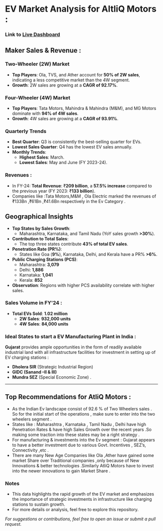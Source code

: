 
# EV Market Analysis for AltliQ Motors :
### Link to [Live Dashboard](https://app.powerbi.com/view?r=eyJrIjoiMTY1NDJmNjMtMTBkOC00ZmE3LWEyMDAtOGY2ZGFmNmZmZDk1IiwidCI6ImM2ZTU0OWIzLTVmNDUtNDAzMi1hYWU5LWQ0MjQ0ZGM1YjJjNCJ9&embedImagePlaceholder=true)
## Maker Sales & Revenue : 

### Two-Wheeler (2W) Market
- **Top Players**: Ola, TVS, and Ather account for **50% of 2W sales**, indicating a less competitive market than the 4W segment.
- **Growth**: 2W sales are growing at a **CAGR of 92.17%**.

### Four-Wheeler (4W) Market
- **Top Players**: Tata Motors, Mahindra & Mahindra (M&M), and MG Motors dominate with **94% of 4W sales**.
- **Growth**: 4W sales are growing at a **CAGR of 93.91%**.

### Quarterly Trends
- **Best Quarter**: Q3 is consistently the best-selling quarter for EVs.
- **Lowest Sales Quarter**: Q4 has the lowest EV sales annually.
- **Monthly Trends**:
  - **Highest Sales**: March.
  - **Lowest Sales**: May and June (FY 2023-24).
### Revenues :
-  In FY-24: **Total Revenue**: ₹**209 billion**, a **57.5% increase** compared to the previous year (FY 2023: ₹**133 billion**).
- Companies like :Tata Motors,M&M , Ola Electric marked the revenues of ₹133Bn ,₹61Bn ,₹41.6Bn respectively in the Ev Category .

## Geographical Insights
- **Top States by Sales Growth**:
  - Maharashtra, Karnataka, and Tamil Nadu (YoY sales growth **>30%**).
- **Contribution to Total Sales**:
  - The top three states contribute **43% of total EV sales**.
- **Penetration Rate (PR%)**:
  - States like Goa (**9%**), Karnataka, Delhi, and Kerala have a PR% **>6%**.
- **Public Charging Stations (PCS)**:
  - Maharashtra: **3,079**
  - Delhi: **1,886**
  - Karnataka: **1,041**
  - Kerala: **852**
- **Observation**: Regions with higher PCS availability correlate with higher sales.

### Sales Volume in FY'24 :
- **Total EVs Sold**: **1.02 million**
  - **2W Sales**: **932,000 units**
  - **4W Sales**: **84,000 units**

### Ideal States to start a EV Manufacturing Plant in India :
**Gujarat** provides ample opportunities in the form of readily available industrial land with all infrastructure facilities for investment in setting up of EV charging stations :
- **Dholera SIR** (Strategic Industrial Region)
- **GIDC (Sanand –II & III)**
- **Mundra SEZ** (Special Economic Zone) .
---
## Top Recommendations for AtliQ Motors :
- As the Indian Ev landscape consist of 92.6 % of Two Wheelers sales .
  So for the initial start of the operations , make sure to enter into the two wheelers segment .
- States like : Maharashtra , Karnataka , Tamil Nadu , Delhi have high Penetration Rates & have high Sales Growth  over the recent years .So making some traction into these states may be a right strategy .
-  For manufacturing & investments into the Ev segment : Gujarat appears to have a better investment  due to various Govt. Incentives , SEZ’s, Connectivity  ,etc .
-  There are many New Age Companies like Ola ,Ather have gained some market Share over Traditional companies ,only because of New Innovations & better technologies .Similarly AtliQ Motors have to invest into 
 the newer innovations to gain Market Share .

### Notes
- This data highlights the rapid growth of the EV market and emphasizes the importance of strategic investments in infrastructure like charging stations to sustain growth.
- For more details or analysis, feel free to explore this repository.

*For suggestions or contributions, feel free to open an issue or submit a pull request.*
